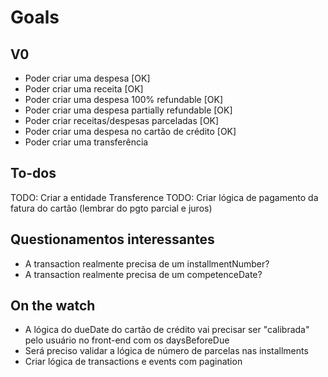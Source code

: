 # Goals

## V0

- Poder criar uma despesa [OK]
- Poder criar uma receita [OK]
- Poder criar uma despesa 100% refundable [OK]
- Poder criar uma despesa partially refundable [OK]
- Poder criar receitas/despesas parceladas [OK]
- Poder criar uma despesa no cartão de crédito [OK]
- Poder criar uma transferência

## To-dos

TODO: Criar a entidade Transference
TODO: Criar lógica de pagamento da fatura do cartão (lembrar do pgto parcial e juros)

## Questionamentos interessantes

- A transaction realmente precisa de um installmentNumber?
- A transaction realmente precisa de um competenceDate?

## On the watch

- A lógica do dueDate do cartão de crédito vai precisar ser "calibrada" pelo usuário no front-end com os daysBeforeDue
- Será preciso validar a lógica de número de parcelas nas installments
- Criar lógica de transactions e events com pagination
